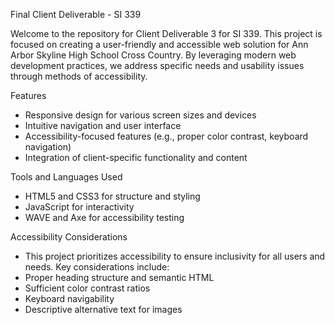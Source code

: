 Final Client Deliverable - SI 339

Welcome to the repository for Client Deliverable 3 for SI 339. This project is focused on creating a user-friendly and accessible web solution for Ann Arbor Skyline High School Cross Country. By leveraging modern web development practices, we address specific needs and usability issues through methods of accessibility.

Features
- Responsive design for various screen sizes and devices
- Intuitive navigation and user interface
- Accessibility-focused features (e.g., proper color contrast, keyboard navigation)
- Integration of client-specific functionality and content

Tools and Languages Used
- HTML5 and CSS3 for structure and styling
- JavaScript for interactivity
- WAVE and Axe for accessibility testing

Accessibility Considerations
- This project prioritizes accessibility to ensure inclusivity for all users and needs. Key considerations include:
- Proper heading structure and semantic HTML
- Sufficient color contrast ratios
- Keyboard navigability
- Descriptive alternative text for images
